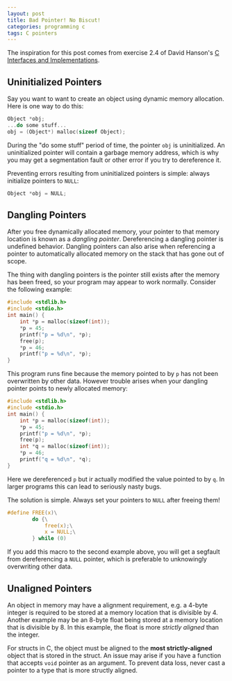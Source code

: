 ```yaml
---
layout: post
title: Bad Pointer! No Biscut!
categories: programming c
tags: C pointers 
---
```


The inspiration for this post comes from exercise 2.4 of David Hanson's [C Interfaces and Implementations](https://amzn.to/3385vTI).

## Uninitialized Pointers

Say you want to want to create an object using dynamic memory allocation. Here is one way to do this:
```c
Object *obj;
...do some stuff...
obj = (Object*) malloc(sizeof Object);
```
During the "do some stuff" period of time, the pointer `obj` is uninitialized. An uninitialized pointer will contain a garbage memory address, which is why you may get a segmentation fault or other error if you try to dereference it.

Preventing errors resulting from uninitialized pointers is simple: always initialize pointers to `NULL`:
```c
Object *obj = NULL;
```

## Dangling Pointers

After you free dynamically allocated memory, your pointer to that memory location is known as a *dangling pointer*. Dereferencing a dangling pointer is undefined behavior. Dangling pointers can also arise when referencing a pointer to automatically allocated memory on the stack that has gone out of scope.

The thing with dangling pointers is the pointer still exists after the memory has been freed, so your program may appear to work normally. Consider the following example:

```c
#include <stdlib.h>
#include <stdio.h>
int main() {
    int *p = malloc(sizeof(int));
    *p = 45;
    printf("p = %d\n", *p);
    free(p);
    *p = 46;
    printf("p = %d\n", *p);
}
```

This program runs fine because the memory pointed to by `p` has not been overwritten by other data. However trouble arises when your dangling pointer points to newly allocated memory:

```c
#include <stdlib.h>
#include <stdio.h>
int main() {
    int *p = malloc(sizeof(int));
    *p = 45;
    printf("p = %d\n", *p);
    free(p);
    int *q = malloc(sizeof(int));
    *p = 46;
    printf("q = %d\n", *q);
}
```
Here we dereferenced `p` but ir actually modified the value pointed to by `q`. In larger programs this can lead to seriously nasty bugs.

The solution is simple. Always set your pointers to `NULL` after freeing them!

```c
#define FREE(x)\
        do {\
            free(x);\
            x = NULL;\
        } while (0)
```

If you add this macro to the second example above, you will get a segfault from dereferencing a `NULL` pointer, which is preferable to unknowingly overwriting other data.


## Unaligned Pointers

An object in memory may have a alignment requirement, e.g. a 4-byte integer is required to be stored at a memory location that is divisible by 4. Another example may be an 8-byte float being stored at a memory location that is divisible by 8. In this example, the float is more *strictly aligned* than the integer.

For structs in C, the object must be aligned to the **most strictly-aligned** object that is stored in the struct. An issue may arise if you have a function that accepts `void` pointer as an argument. To prevent data loss, never cast a pointer to a type that is more structly aligned.

